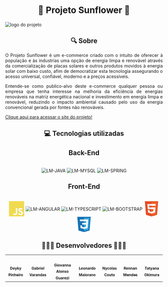 <h1 align="center"> 🌻 Projeto Sunflower 🌻 </h1>

<img align="center" alt="logo do projeto" src="https://i.imgur.com/h6TfxG6.png"> 

<h2 align="center">🔍 Sobre </h2>

<p align="justify">O Projeto Sunflower é um e-commerce criado com o intuito de oferecer à população e às industrias uma opção de energia limpa e renovável através da comercialização de placas solares e outros produtos movidos à energia solar com baixo custo, afim de democratizar esta tecnologia assegurando o acesso universal, confiável, moderno e a preços acessíveis.</p>

<p align="justify">Entende-se como publico-alvo deste e-commerce qualquer pessoa ou empresa que tenha interesse na melhoria da eficiência de energias renováveis na matriz energética nacional e investimento em energia limpa e renovável, reduzindo o impacto ambiental causado pelo uso da energia convencional gerada por fontes não renováveis.</p>

<a href="https://sunflower-e.netlify.app/#/inicio">Clique aqui para acessar o site do projeto!</a>

<h2 align="center">💻 Tecnologias utilizadas</h2>
<h2 align="center"> Back-End </h2>
<div style="display: inline_block" align="center"><br>
  <img align="center" alt="LM-JAVA" height="50" width="50" src="https://cdn.jsdelivr.net/gh/devicons/devicon/icons/java/java-original-wordmark.svg"/>
  <img align="center" alt="LM-MYSQL" height="50" width="50" src="https://cdn.jsdelivr.net/gh/devicons/devicon/icons/mysql/mysql-plain.svg" />
  <img align="center" alt="LM-SPRING" height="50" width="50" src="https://cdn.jsdelivr.net/gh/devicons/devicon/icons/spring/spring-original.svg"/>
</div>

<h2 align="center"> Front-End </h2>
<div style="display: inline_block" align="center"><br>
  <img align="center" alt="LM-JS" height="50" width="50" src="https://raw.githubusercontent.com/devicons/devicon/master/icons/javascript/javascript-plain.svg">
  <img align="center" alt="LM-ANGULAR" height="50" width="50" src="https://cdn.jsdelivr.net/gh/devicons/devicon/icons/angularjs/angularjs-original.svg" />
  <img align="center" alt="LM-TYPESCRIPT" height="50" width="50" src="https://cdn.jsdelivr.net/gh/devicons/devicon/icons/typescript/typescript-plain.svg" />
  <img align="center" alt="LM-BOOTSTRAP" height="50" width="50" src="https://cdn.jsdelivr.net/gh/devicons/devicon/icons/bootstrap/bootstrap-plain.svg" />
  <img align="center" alt="LM-HTML" height="50" width="50" src="https://raw.githubusercontent.com/devicons/devicon/master/icons/html5/html5-original.svg">
  <img align="center" alt="LM-CSS" height="50" width="50" src="https://raw.githubusercontent.com/devicons/devicon/master/icons/css3/css3-original.svg">
</div>

<h2 align="center"> 👨🏻‍💻 Desenvolvedores 👩🏻‍💻 </h2>
<table align="center">
<tr>
<td align="center"><a href="https://github.com/DeykyPinheiro"><img style="border-radius: 50%;" 
src="https://i.imgur.com/2i49fq0.png" width="100px;" alt=""/><br /><sub><b>Deyky Pinheiro</b></sub></a><br/><a
href="https://github.com/DeykyPinheiro" title="GitHub Deyky"></a></td> </a></td>

<td align="center"><a href="https://github.com/Gabsdevfull
"><img style="border-radius: 50%;" src="https://i.imgur.com/eQfVeCS.png" width="100px;" alt=""/><br /><sub><b>Gabriel Varandas</b></sub></a><br /><a href="https://github.com/Gabsdevfull" title="GitHub Gabriel"</a></td>

<td align="center"><a 
href="https://github.com/giovannaalonso"><img style="border-radius: 50%;" src="https://i.imgur.com/FqKU8Iu.jpg" width="100px;" alt=""/><br /><sub><b>Giovanna Alonso Guarezi</b></sub></a><br /><a href="https://github.com/giovannaalonso" title="GitHub Giovanna"></a></td>

<td align="center"><a 
href="https://github.com/leonardomaiorano"><img style="border-radius: 50%;" src="https://i.imgur.com/qyExCem.jpg" width="100px;" alt=""/><br /><sub><b>Leonardo Maiorano</b></sub></a><br /><a href="https://github.com/leonardomaiorano" title="GitHub Leonardo"></a></td>

<td align="center"><a href="https://github.com/Nyckk1"><img style="border-radius: 50%;" 
src="https://i.imgur.com/iWmU4iW.jpg" width="100px;" alt=""/><br /><sub><b>Nycolas Couto</b></sub></a><br /><a 
href="https://github.com/Nyckk1" title="GitHub Nycolas"></a></td>

<td align="center"><a href="https://github.com/RennanMendes"><img style="border-radius: 50%;" src="https://i.imgur.com/0NK5QCM.jpg" width="100px;" alt=""/><br /><sub><b>Rennan Mendes</b></sub></a><br /><a href="https://github.com/RennanMendes" title="GitHub Rennan"></a></td>

<td align="center"><a href="https://github.com/TatyanaMie"><img style="border-radius: 50%;" src="https://i.imgur.com/fwxVA3a.jpg" width="100px;" alt=""/><br /><sub><b>Tatyana Okimura</b></sub></a><br /><a href="https://github.com/TatyanaMie" title="GitHub Tatyana"></a></td>
